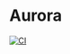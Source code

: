 # Aurora
[![CI](https://ci.lmichaelis.de/api/v1/teams/main/pipelines/aurora/badge)](https://ci.lmichaelis.de/teams/main/pipelines/aurora)
